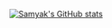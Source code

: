 [![Samyak's GitHub stats](https://github-readme-stats.vercel.app/api?username=samyakOO7&show_icons=true&theme=tokyonight&text_color=FFFFFF)](https://github.com/samyakOO7/github-readme-stats)
